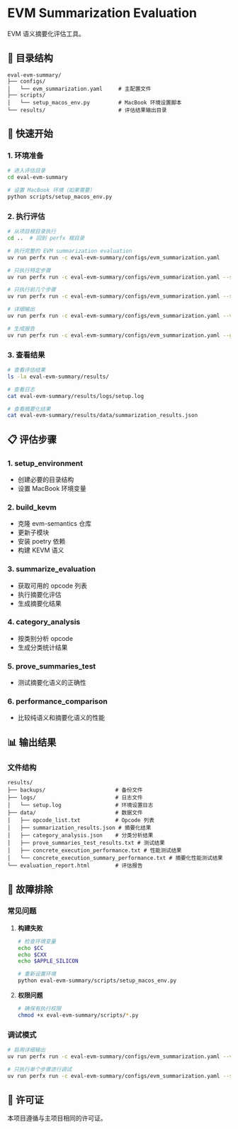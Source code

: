 # EVM Summarization Evaluation

EVM 语义摘要化评估工具。

## 📁 目录结构

```
eval-evm-summary/
├── configs/
│   └── evm_summarization.yaml     # 主配置文件
├── scripts/
│   └── setup_macos_env.py         # MacBook 环境设置脚本
└── results/                       # 评估结果输出目录
```

## 🚀 快速开始

### 1. 环境准备

```bash
# 进入评估目录
cd eval-evm-summary

# 设置 MacBook 环境（如果需要）
python scripts/setup_macos_env.py
```

### 2. 执行评估

```bash
# 从项目根目录执行
cd ..  # 回到 perfx 根目录

# 执行完整的 EVM summarization evaluation
uv run perfx run -c eval-evm-summary/configs/evm_summarization.yaml

# 只执行特定步骤
uv run perfx run -c eval-evm-summary/configs/evm_summarization.yaml --steps build_kevm

# 只执行前几个步骤
uv run perfx run -c eval-evm-summary/configs/evm_summarization.yaml --steps setup_environment,build_kevm,summarize_evaluation

# 详细输出
uv run perfx run -c eval-evm-summary/configs/evm_summarization.yaml --verbose

# 生成报告
uv run perfx run -c eval-evm-summary/configs/evm_summarization.yaml --generate-report
```

### 3. 查看结果

```bash
# 查看评估结果
ls -la eval-evm-summary/results/

# 查看日志
cat eval-evm-summary/results/logs/setup.log

# 查看摘要化结果
cat eval-evm-summary/results/data/summarization_results.json
```

## 📋 评估步骤

### 1. setup_environment
- 创建必要的目录结构
- 设置 MacBook 环境变量

### 2. build_kevm
- 克隆 evm-semantics 仓库
- 更新子模块
- 安装 poetry 依赖
- 构建 KEVM 语义

### 3. summarize_evaluation
- 获取可用的 opcode 列表
- 执行摘要化评估
- 生成摘要化结果

### 4. category_analysis
- 按类别分析 opcode
- 生成分类统计结果

### 5. prove_summaries_test
- 测试摘要化语义的正确性

### 6. performance_comparison
- 比较纯语义和摘要化语义的性能

## 📊 输出结果

### 文件结构

```
results/
├── backups/                      # 备份文件
├── logs/                         # 日志文件
│   └── setup.log                 # 环境设置日志
├── data/                         # 数据文件
│   ├── opcode_list.txt           # Opcode 列表
│   ├── summarization_results.json # 摘要化结果
│   ├── category_analysis.json    # 分类分析结果
│   ├── prove_summaries_test_results.txt # 测试结果
│   ├── concrete_execution_performance.txt # 性能测试结果
│   └── concrete_execution_summary_performance.txt # 摘要化性能测试结果
└── evaluation_report.html        # 评估报告
```

## 🔧 故障排除

### 常见问题

1. **构建失败**
   ```bash
   # 检查环境变量
   echo $CC
   echo $CXX
   echo $APPLE_SILICON
   
   # 重新设置环境
   python eval-evm-summary/scripts/setup_macos_env.py
   ```

2. **权限问题**
   ```bash
   # 确保有执行权限
   chmod +x eval-evm-summary/scripts/*.py
   ```

### 调试模式

```bash
# 启用详细输出
uv run perfx run -c eval-evm-summary/configs/evm_summarization.yaml --verbose

# 只执行单个步骤进行调试
uv run perfx run -c eval-evm-summary/configs/evm_summarization.yaml --steps setup_environment --verbose
```

## 📄 许可证

本项目遵循与主项目相同的许可证。 